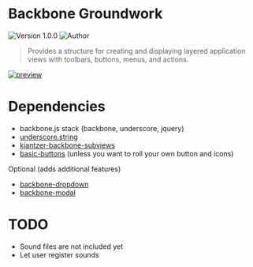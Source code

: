 # Backbone Groundwork

![Version 1.0.0](https://img.shields.io/badge/Version-1.0.0-blue.svg)
![Author](https://img.shields.io/badge/Author-Kevin_Jantzer-blue.svg)

> Provides a structure for creating and displaying layered application views with toolbars, buttons, menus, and actions.

[![preview](https://i.imgur.com/8QyjyVu.png)](https://kjantzer.github.io/backbone-groundwork/)

# Dependencies

- backbone.js stack (backbone, underscore, jquery)
- [underscore.string](https://www.npmjs.com/package/underscore.string)
- [kjantzer-backbone-subviews](https://www.npmjs.com/package/kjantzer-backbone-subviews)
- [basic-buttons](https://www.npmjs.com/package/basic-buttons) (unless you want to roll your own button and icons)

Optional (adds additional features)

- [backbone-dropdown](https://www.npmjs.com/package/backbone-dropdown)
- [backbone-modal](https://www.npmjs.com/package/backbone-modal)

# TODO

- Sound files are not included yet
- Let user register sounds